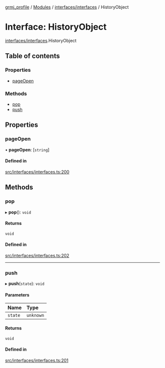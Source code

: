 [grmj_profile](../README.md) / [Modules](../modules.md) / [interfaces/interfaces](../modules/interfaces_interfaces.md) / HistoryObject

# Interface: HistoryObject

[interfaces/interfaces](../modules/interfaces_interfaces.md).HistoryObject

## Table of contents

### Properties

- [pageOpen](interfaces_interfaces.HistoryObject.md#pageopen)

### Methods

- [pop](interfaces_interfaces.HistoryObject.md#pop)
- [push](interfaces_interfaces.HistoryObject.md#push)

## Properties

### pageOpen

• **pageOpen**: [`string`]

#### Defined in

[src/interfaces/interfaces.ts:200](https://github.com/Gordon2735/grmj_profile/blob/1239e9c/src/interfaces/interfaces.ts#L200)

## Methods

### pop

▸ **pop**(): `void`

#### Returns

`void`

#### Defined in

[src/interfaces/interfaces.ts:202](https://github.com/Gordon2735/grmj_profile/blob/1239e9c/src/interfaces/interfaces.ts#L202)

___

### push

▸ **push**(`state`): `void`

#### Parameters

| Name | Type |
| :------ | :------ |
| `state` | `unknown` |

#### Returns

`void`

#### Defined in

[src/interfaces/interfaces.ts:201](https://github.com/Gordon2735/grmj_profile/blob/1239e9c/src/interfaces/interfaces.ts#L201)

